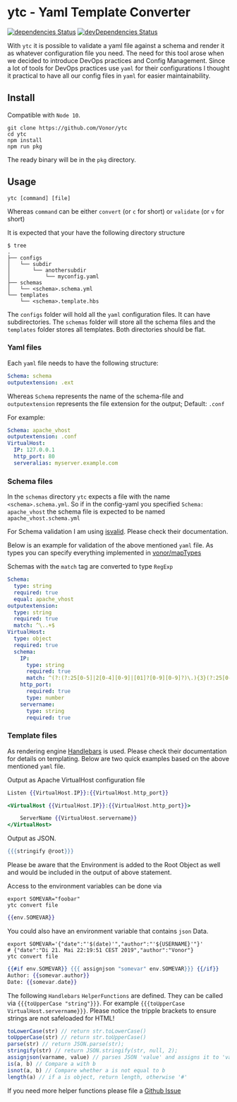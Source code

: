 # ytc - Yaml Template Converter

[![dependencies Status](https://david-dm.org/vonor/ytc/status.svg)](https://david-dm.org/vonor/ytc)
[![devDependencies Status](https://david-dm.org/vonor/ytc/dev-status.svg)](https://david-dm.org/vonor/ytc?type=dev)

With `ytc` it is possible to validate a yaml file against a schema and render it as whatever configuration file you need.
The need for this tool arose when we decided to introduce DevOps practices and Config Management. Since a lot of tools for DevOps practices use `yaml` for their configurations I thought it practical to have all our config files in `yaml` for easier maintainability.

## Install

Compatible with `Node 10`.

```shell
git clone https://github.com/Vonor/ytc
cd ytc
npm install
npm run pkg
```

The ready binary will be in the `pkg` directory.

## Usage

```shell
ytc [command] [file]
```

Whereas `command` can be either `convert` (or `c` for short) or `validate` (or `v` for short)

It is expected that your have the following directory structure

```shell
$ tree
.
├── configs
│   └── subdir
│       └── anothersubdir
│           └── myconfig.yaml
├── schemas
│   └── <schema>.schema.yml
└── templates
    └── <schema>.template.hbs

```

The `configs` folder will hold all the `yaml` configuration files. It can have subdirectories. The `schemas` folder will store all the schema files and the `templates` folder stores all templates. Both directories should be flat.

### Yaml files

Each `yaml` file needs to have the following structure:

```yaml
Schema: schema
outputextension: .ext
```

Whereas `Schema` represents the name of the schema-file and `outputextension` represents the file extension for the output; Default: `.conf`

For example:

```yaml
Schema: apache_vhost
outputextension: .conf
VirtualHost:
  IP: 127.0.0.1
  http_port: 80
  serveralias: myserver.example.com
```

### Schema files

In the `schemas` directory `ytc` expects a file with the name `<schema>.schema.yml`. So if in the config-yaml you specified `Schema: apache_vhost` the schema file is expected to be named `apache_vhost.schema.yml`

For Schema validation I am using [isvalid](https://github.com/trenskow/isvalid). Please check their documentation.

Below is an example for validation of the above mentioned `yaml` file.
As types you can specify everything implemented in [vonor/mapTypes](https://github.com/vonor/maptypes)

Schemas with the `match` tag are converted to type `RegExp`

```yaml
Schema:
  type: string
  required: true
  equal: apache_vhost
outputextension:
  type: string
  required: true
  match: ^\..+$
VirtualHost:
  type: object
  required: true
  schema:
    IP:
      type: string
      required: true
      match: ^(?:(?:25[0-5]|2[0-4][0-9]|[01]?[0-9][0-9]?)\.){3}(?:25[0-5]|2[0-4][0-9]|[01]?[0-9][0-9]?)$
    http_port:
      required: true
      type: number
    servername:
      type: string
      required: true
```

### Template files

As rendering engine [Handlebars](https://handlebarsjs.com/) is used. Please check their documentation for details on templating. Below are two quick examples based on the above mentioned `yaml` file.

Output as Apache VirtualHost configuration file

```hbs
Listen {{VirtualHost.IP}}:{{VirtualHost.http_port}}

<VirtualHost {{VirtualHost.IP}}:{{VirtualHost.http_port}}>

    ServerName {{VirtualHost.servername}}
</VirtualHost>
```

Output as JSON.

```hbs
{{{stringify @root}}}
```

Please be aware that the Environment is added to the Root Object as well and would be included in the output of above statement.

Access to the environment variables can be done via

```shell
export SOMEVAR="foobar"
ytc convert file
```

```hbs
{{env.SOMEVAR}}
```

You could also have an environment variable that contains `json` Data.

```shell
export SOMEVAR='{"date":"'$(date)'","author":"'${USERNAME}'"}'
# {"date":"Di 21. Mai 22:19:51 CEST 2019","author":"Vonor"}
ytc convert file
```

```hbs
{{#if env.SOMEVAR}} {{{ assignjson "somevar" env.SOMEVAR}}} {{/if}}
Author: {{somevar.author}}
Date: {{somevar.date}}
```

The following `Handlebars` `HelperFunctions` are defined. They can be called via `{{{toUpperCase "string"}}}`. For example `{{{toUpperCase VirtualHost.servername}}}`. Please notice the tripple brackets to ensure strings are not safeloaded for HTML!

```javascript
toLowerCase(str) // return str.toLowerCase()
toUpperCase(str) // return str.toUpperCase()
parse(str) // return JSON.parse(str);
stringify(str) // return JSON.stringify(str, null, 2);
assignjson(varname, value) // parses JSON 'value' and assigns it to 'varname'
is(a, b) // Compare a with b
isnot(a, b) // Compare whether a is not equal to b
length(a) // if a is object, return length, otherwise '#'
```

If you need more helper functions please file a [Github Issue](https://github.com/Vonor/ytc/issues)
